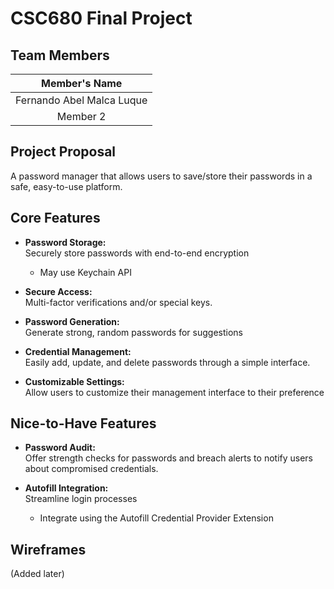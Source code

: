 # CSC680 Final Project

## Team Members


| Member's Name    | 
|:------------:|
| Fernando Abel Malca Luque  |
| Member 2     | 


## Project Proposal

A password manager that allows users to save/store their passwords in a safe, easy-to-use platform. 

## Core Features

- **Password Storage:**  
  Securely store passwords with end-to-end encryption
    - May use Keychain API

- **Secure Access:**  
  Multi-factor verifications and/or special keys.

- **Password Generation:**  
  Generate strong, random passwords for suggestions

- **Credential Management:**  
  Easily add, update, and delete passwords through a simple interface.

- **Customizable Settings:**  
  Allow users to customize their management interface to their preference

## Nice-to-Have Features

- **Password Audit:**  
  Offer strength checks for passwords and breach alerts to notify users about compromised credentials.

- **Autofill Integration:**  
  Streamline login processes
    - Integrate using the Autofill Credential Provider Extension

## Wireframes

 (Added later)
